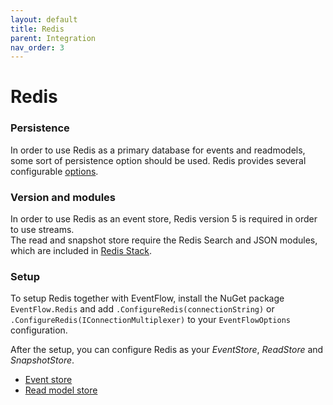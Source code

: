 ```yaml
---
layout: default
title: Redis
parent: Integration
nav_order: 3
---
```


Redis
========

### Persistence
In order to use Redis as a primary database for events and readmodels, some sort of persistence option should be used.
Redis provides several configurable [options](https://redis.io/docs/manual/persistence/).

### Version and modules
In order to use Redis as an event store, Redis version 5 is required in order to use streams. </br>
The read and snapshot store require the Redis Search and JSON modules, which are included in [Redis Stack](https://redis.io/docs/stack/).

### Setup
To setup Redis together with EventFlow, install the NuGet package `EventFlow.Redis` and add `.ConfigureRedis(connectionString)` or `.ConfigureRedis(IConnectionMultiplexer)` to your `EventFlowOptions` configuration.


After the setup, you can configure Redis as your _EventStore_, _ReadStore_ and _SnapshotStore_.

- [Event store](event-stores.md#redis)
- [Read model store](read-stores.md#redis)

